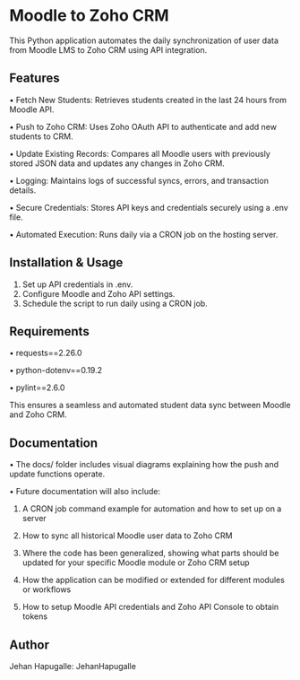 # Moodle to Zoho CRM

This Python application automates the daily synchronization of user data from Moodle LMS to Zoho CRM using API integration.

## Features

• Fetch New Students: Retrieves students created in the last 24 hours from Moodle API.

• Push to Zoho CRM: Uses Zoho OAuth API to authenticate and add new students to CRM.

• Update Existing Records: Compares all Moodle users with previously stored JSON data and updates any changes in Zoho CRM.

• Logging: Maintains logs of successful syncs, errors, and transaction details.

• Secure Credentials: Stores API keys and credentials securely using a .env file.

• Automated Execution: Runs daily via a CRON job on the hosting server.

## Installation & Usage

1. Set up API credentials in .env.
2. Configure Moodle and Zoho API settings.
3. Schedule the script to run daily using a CRON job.

## Requirements

• requests==2.26.0

• python-dotenv==0.19.2

• pylint==2.6.0

This ensures a seamless and automated student data sync between Moodle and Zoho CRM.

## Documentation

• The docs/ folder includes visual diagrams explaining how the push and update functions operate.

• Future documentation will also include:

1. A CRON job command example for automation and how to set up on a server

2. How to sync all historical Moodle user data to Zoho CRM
  
3. Where the code has been generalized, showing what parts should be updated for your specific Moodle module or Zoho CRM setup

4. How the application can be modified or extended for different modules or workflows

5. How to setup Moodle API credentials and Zoho API Console to obtain tokens

## Author

Jehan Hapugalle: JehanHapugalle
